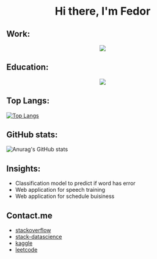 <!-- <h1 align="center">Hi there, I'm <a href="https://daniilshat.ru/" target="_blank">Daniil</a>  -->
<h1 align="center">Hi there, I'm Fedor</a> 

  
  ## Work:
  <p align="center">
      <img src="https://skillicons.dev/icons?i=python,golang,docker,kubernetes,git,aws,postman,fastapi,grafana&perline=5" />
  </p>
    
  ## Education:
  <p align="center">
      <img src="https://skillicons.dev/icons?i=c,linux,bash,cs,cpp,dotnet,latex,sqlite,flask&perline=5" />
  </p>

## Top Langs:
[![Top Langs](https://github-readme-stats.vercel.app/api/top-langs/?username=fkurushin)](https://github.com/anuraghazra/github-readme-stats)

## GitHub stats:
![Anurag's GitHub stats](https://github-readme-stats.vercel.app/api?username=fkurushin&show_icons=true&theme=transparent)

## Insights:
- Classification model to predict if word has error
- Web application for speech training
- Web application for schedule buisiness

## Contact.me

- [stackoverflow](https://stackoverflow.com/users/15842779/fedor)
- [stack-datascience](https://datascience.stackexchange.com/users/151011/Фёдор-Курушин)
- [kaggle](https://www.kaggle.com/fedorkurushin)
- [leetcode](https://leetcode.com/fkurushin/)
